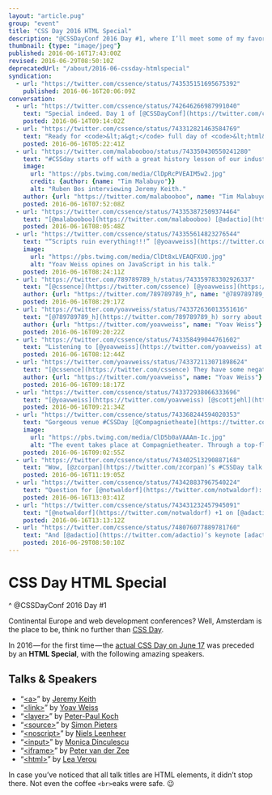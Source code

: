 ```yaml
---
layout: "article.pug"
group: "event"
title: "CSS Day 2016 HTML Special"
description: "@CSSDayConf 2016 Day #1, where I’ll meet some of my favorite HTML elements."
thumbnail: {type: "image/jpeg"}
published: 2016-06-16T17:43:00Z
revised: 2016-06-29T08:50:10Z
deprecatedUrl: "/about/2016-06-cssday-htmlspecial"
syndication:
  - url: "https://twitter.com/cssence/status/743535151695675392"
    published: 2016-06-16T20:06:09Z
conversation:
  - url: "https://twitter.com/cssence/status/742646266987991040"
    text: "Special indeed. Day 1 of [@CSSDayConf](https://twitter.com/cssdayconf) = HTML Special. Incredible line-up! [cssday.nl/2016/programme#day1](https://cssday.nl/2016/programme#day1) … #LookingForward"
    posted: 2016-06-14T09:14:02Z
  - url: "https://twitter.com/cssence/status/743312821463584769"
    text: "Ready for <code>&lt;a&gt;</code> full day of <code>&lt;html&gt;</code>, from [@adactio](https://twitter.com/adactio) to [@LeaVerou](https://twitter.com/LeaVerou) #excited #CSSDay"
    posted: 2016-06-16T05:22:41Z
  - url: "https://twitter.com/malabooboo/status/743350430550241280"
    text: "#CSSday starts off with a great history lesson of our industry by [@adactio](https://twitter.com/adactio)"
    image:
      url: "https://pbs.twimg.com/media/ClDpRcPVEAIM5w2.jpg"
      credit: {author: {name: "Tim Malabuyo"}}
      alt: "Ruben Bos interviewing Jeremy Keith."
    author: {url: "https://twitter.com/malabooboo", name: "Tim Malabuyo"}
    posted: 2016-06-16T07:52:08Z
  - url: "https://twitter.com/cssence/status/743353872509374464"
    text: "[@malabooboo](https://twitter.com/malabooboo) [@adactio](https://twitter.com/adactio) Always great to learn something old #CSSDay"
    posted: 2016-06-16T08:05:48Z
  - url: "https://twitter.com/cssence/status/743355614823276544"
    text: "“Scripts ruin everything!!!” [@yoavweiss](https://twitter.com/yoavweiss) #CSSDay"
    image:
      url: "https://pbs.twimg.com/media/ClDt8xLVEAQFXUO.jpg"
      alt: "Yoav Weiss opines on JavaScript in his talk."
    posted: 2016-06-16T08:24:11Z
  - url: "https://twitter.com/789789789_h/status/743359783302926337"
    text: "[@cssence](https://twitter.com/cssence) [@yoavweiss](https://twitter.com/yoavweiss) you cannot hold a script responsible for putting orange text on a gray background."
    author: {url: "https://twitter.com/789789789_h", name: "@789789789_h"}
    posted: 2016-06-16T08:29:17Z
  - url: "https://twitter.com/yoavweiss/status/743372636013551616"
    text: "[@789789789_h](https://twitter.com/789789789_h) sorry about that 😕"
    author: {url: "https://twitter.com/yoavweiss", name: "Yoav Weiss"}
    posted: 2016-06-16T09:20:22Z
  - url: "https://twitter.com/cssence/status/743358499044761602"
    text: "Listening to [@yoavweiss](https://twitter.com/yoavweiss) at #CSSDay I wonder if using loadJS &amp; loadCSS on [cssence.com](https://cssence.com) has a negative <abbr title=\"performance\">perf</abbr> impact"
    posted: 2016-06-16T08:12:44Z
  - url: "https://twitter.com/yoavweiss/status/743372113071898624"
    text: "[@cssence](https://twitter.com/cssence) They have some negative impact, but they can be reimplemented using preload. [@scottjehl](https://twitter.com/scottjehl) already has prototypes implementing it"
    author: {url: "https://twitter.com/yoavweiss", name: "Yoav Weiss"}
    posted: 2016-06-16T09:18:17Z
  - url: "https://twitter.com/cssence/status/743372938066333696"
    text: "[@yoavweiss](https://twitter.com/yoavweiss) [@scottjehl](https://twitter.com/scottjehl) Awesome, thanks. I will look into this. But now back to [@ppk](https://twitter.com/pkk) #CSSDay"
    posted: 2016-06-16T09:21:34Z
  - url: "https://twitter.com/cssence/status/743368244594020353"
    text: "Gorgeous venue #CSSDay [@Compagnietheate](https://twitter.com/Compagnietheate)"
    image:
      url: "https://pbs.twimg.com/media/ClD5b0aVAAAm-Ic.jpg"
      alt: "The event takes place at Compagnietheater. Through a top-floor window, you look directly at beautiful houses and one of Amsterdam’s many canals."
    posted: 2016-06-16T09:02:55Z
  - url: "https://twitter.com/cssence/status/743402513290887168"
    text: "Wow, [@zcorpan](https://twitter.com/zcorpan)’s #CSSDay talk was a great reminder how complicated the stuff behind the browser scenes really is"
    posted: 2016-06-16T11:19:05Z
  - url: "https://twitter.com/cssence/status/743428837967540224"
    text: "Question for [@notwaldorf](https://twitter.com/notwaldorf): how will &lt;…-input&gt; fall back in older browsers and &lt;noscript&gt;?"
    posted: 2016-06-16T13:03:41Z
  - url: "https://twitter.com/cssence/status/743431232457945091"
    text: "[@notwaldorf](https://twitter.com/notwaldorf) +1 on [@adactio](https://twitter.com/adactio)’s question #CSSDay [twitter.com/adactio/status/743428866845315072](https://twitter.com/adactio/status/743428866845315072)"
    posted: 2016-06-16T13:13:12Z
  - url: "https://twitter.com/cssence/status/748076077889781760"
    text: "And [@adactio](https://twitter.com/adactio)’s keynote [adactio.com/articles/10887](https://adactio.com/articles/10887) completes the list - [@CSSDayConf](https://twitter.com/cssdayconf) HTML Special"
    posted: 2016-06-29T08:50:10Z
---
```


# CSS Day HTML Special
^ @CSSDayConf 2016 Day #1

Continental Europe and web development conferences? Well, Amsterdam is the place to be, think no further than [CSS Day](https://cssday.nl/2016/).

In 2016&#8202;&mdash;&#8202;for the first time&#8202;&mdash;&#8202;the [actual CSS Day on <time datetime="2016-06-17">June 17</time>](/2016/cssday) was preceded by an **HTML Special**, with the following amazing speakers.

<h2 id="talks">Talks &amp; Speakers</h2>

* “[&lt;a&gt;](https://adactio.com/articles/10887)” by [Jeremy Keith](https://twitter.com/adactio)
* “[&lt;link&gt;](https://yoavweiss.github.io/link_htmlspecial_16/)” by [Yoav Weiss](https://twitter.com/yoavweiss)
* “[&lt;layer&gt;](https://quirksmode.org/presentations/Spring2016/layers.pdf)” by [Peter-Paul Koch](https://twitter.com/ppk)
* “[&lt;source&gt;](https://zcorpan.github.io/cssday2016/)” by [Simon Pieters](https://twitter.com/zcorpan)
* “[&lt;noscript&gt;](https://speakerdeck.com/nielsleenheer/noscript)” by [Niels Leenheer](https://twitter.com/html5test)
* “[&lt;input&gt;](https://speakerdeck.com/notwaldorf/input-i-you-but-youre-bringing-me-down)” by [Monica Dinculescu](https://twitter.com/notwaldorf)
* “[&lt;iframe&gt;](https://qfox.github.io/htmlday16/htmlday2016.final.pdf)” by [Peter van der Zee](https://twitter.com/kuvos)
* “[&lt;html&gt;](https://leaverou.github.io/html-secrets/)” by [Lea Verou](https://twitter.com/LeaVerou)

In case you’ve noticed that all talk titles are HTML elements, it didn’t stop there. Not even the coffee `<br>`eaks were safe. 😉
